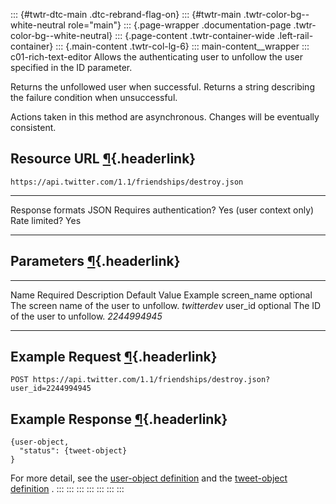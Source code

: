 ::: {#twtr-dtc-main .dtc-rebrand-flag-on}
::: {#twtr-main .twtr-color-bg--white-neutral role="main"}
::: {.page-wrapper .documentation-page .twtr-color-bg--white-neutral}
::: {.page-content .twtr-container-wide .left-rail-container}
::: {.main-content .twtr-col-lg-6}
::: main-content__wrapper
::: c01-rich-text-editor
Allows the authenticating user to unfollow the user specified in the ID
parameter.

Returns the unfollowed user when successful. Returns a string describing
the failure condition when unsuccessful.

Actions taken in this method are asynchronous. Changes will be
eventually consistent.

## Resource URL [¶](#resource-url){.headerlink}

` https://api.twitter.com/1.1/friendships/destroy.json `

  -------------------------- -------------------------
  Response formats           JSON
  Requires authentication?   Yes (user context only)
  Rate limited?              Yes
  -------------------------- -------------------------

## Parameters [¶](#parameters){.headerlink}

  ------------- ---------- ------------------------------------------ --------------- --------------
  Name          Required   Description                                Default Value   Example
  screen_name   optional   The screen name of the user to unfollow.                   *twitterdev*
  user_id       optional   The ID of the user to unfollow.                            *2244994945*
  ------------- ---------- ------------------------------------------ --------------- --------------

## Example Request [¶](#example-request){.headerlink}

` POST https://api.twitter.com/1.1/friendships/destroy.json?user_id=2244994945 `

## Example Response [¶](#example-response){.headerlink}

    {user-object,
      "status": {tweet-object}
    }

For more detail, see the [user-object
definition](/en/docs/tweets/data-dictionary/overview/user-object) and
the [tweet-object
definition](/en/docs/tweets/data-dictionary/overview/user-object) .
:::
:::
:::
:::
:::
:::
:::
